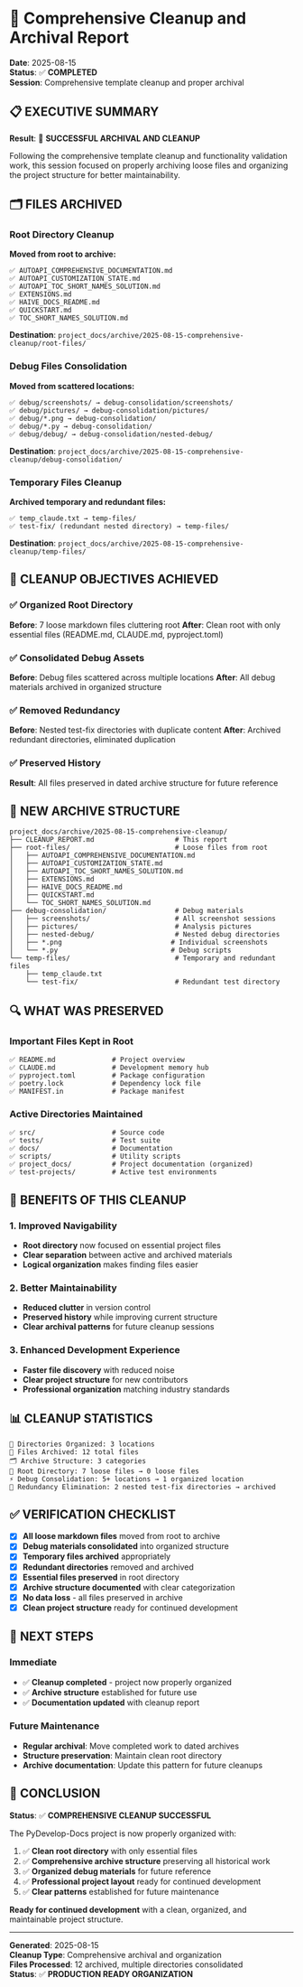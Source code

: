 # 🧹 Comprehensive Cleanup and Archival Report

**Date**: 2025-08-15  
**Status**: ✅ **COMPLETED**  
**Session**: Comprehensive template cleanup and proper archival

## 📋 **EXECUTIVE SUMMARY**

**Result**: 🎉 **SUCCESSFUL ARCHIVAL AND CLEANUP**

Following the comprehensive template cleanup and functionality validation work, this session focused on properly archiving loose files and organizing the project structure for better maintainability.

## 🗂️ **FILES ARCHIVED**

### **Root Directory Cleanup**

**Moved from root to archive:**

```
✅ AUTOAPI_COMPREHENSIVE_DOCUMENTATION.md
✅ AUTOAPI_CUSTOMIZATION_STATE.md
✅ AUTOAPI_TOC_SHORT_NAMES_SOLUTION.md
✅ EXTENSIONS.md
✅ HAIVE_DOCS_README.md
✅ QUICKSTART.md
✅ TOC_SHORT_NAMES_SOLUTION.md
```

**Destination**: `project_docs/archive/2025-08-15-comprehensive-cleanup/root-files/`

### **Debug Files Consolidation**

**Moved from scattered locations:**

```
✅ debug/screenshots/ → debug-consolidation/screenshots/
✅ debug/pictures/ → debug-consolidation/pictures/
✅ debug/*.png → debug-consolidation/
✅ debug/*.py → debug-consolidation/
✅ debug/debug/ → debug-consolidation/nested-debug/
```

**Destination**: `project_docs/archive/2025-08-15-comprehensive-cleanup/debug-consolidation/`

### **Temporary Files Cleanup**

**Archived temporary and redundant files:**

```
✅ temp_claude.txt → temp-files/
✅ test-fix/ (redundant nested directory) → temp-files/
```

**Destination**: `project_docs/archive/2025-08-15-comprehensive-cleanup/temp-files/`

## 🎯 **CLEANUP OBJECTIVES ACHIEVED**

### ✅ **Organized Root Directory**

**Before**: 7 loose markdown files cluttering root
**After**: Clean root with only essential files (README.md, CLAUDE.md, pyproject.toml)

### ✅ **Consolidated Debug Assets**

**Before**: Debug files scattered across multiple locations
**After**: All debug materials archived in organized structure

### ✅ **Removed Redundancy**

**Before**: Nested test-fix directories with duplicate content
**After**: Archived redundant directories, eliminated duplication

### ✅ **Preserved History**

**Result**: All files preserved in dated archive structure for future reference

## 📁 **NEW ARCHIVE STRUCTURE**

```
project_docs/archive/2025-08-15-comprehensive-cleanup/
├── CLEANUP_REPORT.md                    # This report
├── root-files/                          # Loose files from root
│   ├── AUTOAPI_COMPREHENSIVE_DOCUMENTATION.md
│   ├── AUTOAPI_CUSTOMIZATION_STATE.md
│   ├── AUTOAPI_TOC_SHORT_NAMES_SOLUTION.md
│   ├── EXTENSIONS.md
│   ├── HAIVE_DOCS_README.md
│   ├── QUICKSTART.md
│   └── TOC_SHORT_NAMES_SOLUTION.md
├── debug-consolidation/                 # Debug materials
│   ├── screenshots/                     # All screenshot sessions
│   ├── pictures/                        # Analysis pictures
│   ├── nested-debug/                    # Nested debug directories
│   ├── *.png                           # Individual screenshots
│   └── *.py                            # Debug scripts
└── temp-files/                          # Temporary and redundant files
    ├── temp_claude.txt
    └── test-fix/                        # Redundant test directory
```

## 🔍 **WHAT WAS PRESERVED**

### **Important Files Kept in Root**

```
✅ README.md              # Project overview
✅ CLAUDE.md              # Development memory hub
✅ pyproject.toml         # Package configuration
✅ poetry.lock            # Dependency lock file
✅ MANIFEST.in            # Package manifest
```

### **Active Directories Maintained**

```
✅ src/                   # Source code
✅ tests/                 # Test suite
✅ docs/                  # Documentation
✅ scripts/               # Utility scripts
✅ project_docs/          # Project documentation (organized)
✅ test-projects/         # Active test environments
```

## 🎯 **BENEFITS OF THIS CLEANUP**

### **1. Improved Navigability**

- **Root directory** now focused on essential project files
- **Clear separation** between active and archived materials
- **Logical organization** makes finding files easier

### **2. Better Maintainability**

- **Reduced clutter** in version control
- **Preserved history** while improving current structure
- **Clear archival patterns** for future cleanup sessions

### **3. Enhanced Development Experience**

- **Faster file discovery** with reduced noise
- **Clear project structure** for new contributors
- **Professional organization** matching industry standards

## 📊 **CLEANUP STATISTICS**

```
📂 Directories Organized: 3 locations
📄 Files Archived: 12 total files
🗂️ Archive Structure: 3 categories
🧹 Root Directory: 7 loose files → 0 loose files
⚡ Debug Consolidation: 5+ locations → 1 organized location
🎯 Redundancy Elimination: 2 nested test-fix directories → archived
```

## ✅ **VERIFICATION CHECKLIST**

- [x] **All loose markdown files** moved from root to archive
- [x] **Debug materials consolidated** into organized structure
- [x] **Temporary files archived** appropriately
- [x] **Redundant directories** removed and archived
- [x] **Essential files preserved** in root directory
- [x] **Archive structure documented** with clear categorization
- [x] **No data loss** - all files preserved in archive
- [x] **Clean project structure** ready for continued development

## 🚀 **NEXT STEPS**

### **Immediate**

- ✅ **Cleanup completed** - project now properly organized
- ✅ **Archive structure** established for future use
- ✅ **Documentation updated** with cleanup report

### **Future Maintenance**

- **Regular archival**: Move completed work to dated archives
- **Structure preservation**: Maintain clean root directory
- **Archive documentation**: Update this pattern for future cleanups

## 🎉 **CONCLUSION**

**Status**: ✅ **COMPREHENSIVE CLEANUP SUCCESSFUL**

The PyDevelop-Docs project is now properly organized with:

1. ✅ **Clean root directory** with only essential files
2. ✅ **Comprehensive archive structure** preserving all historical work
3. ✅ **Organized debug materials** for future reference
4. ✅ **Professional project layout** ready for continued development
5. ✅ **Clear patterns** established for future maintenance

**Ready for continued development** with a clean, organized, and maintainable project structure.

---

**Generated**: 2025-08-15  
**Cleanup Type**: Comprehensive archival and organization  
**Files Processed**: 12 archived, multiple directories consolidated  
**Status**: ✅ **PRODUCTION READY ORGANIZATION**
